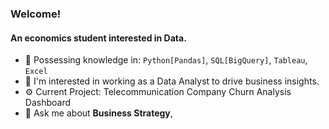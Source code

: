### Welcome!

#### An economics student interested in Data. 

- 🧠 Possessing knowledge in: `Python[Pandas]`, `SQL[BigQuery]`, `Tableau`, `Excel`
- 💼 I'm interested in working as a Data Analyst to drive business insights. 
- ⚙️ Current Project: Telecommunication Company Churn Analysis Dashboard
- 💬 Ask me about **Business Strategy**, 

